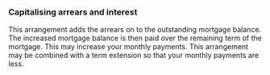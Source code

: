 ###  Capitalising arrears and interest

This arrangement adds the arrears on to the outstanding mortgage balance. The
increased mortgage balance is then paid over the remaining term of the
mortgage. This may increase your monthly payments. This arrangement may be
combined with a term extension so that your monthly payments are less.
